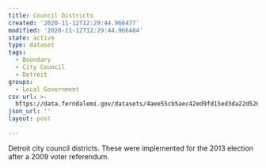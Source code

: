 ```yaml
---
title: Council Districts
created: '2020-11-12T12:29:44.966477'
modified: '2020-11-12T12:29:44.966484'
state: active
type: dataset
tags:
  - Boundary
  - City Council
  - Detroit
groups:
  - Local Government
csv_url: >-
  https://data.ferndalemi.gov/datasets/4aee55cb5aec42ed9fd15ed3da22d526_0.csv?outSR=%7B%22latestWkid%22%3A3857%2C%22wkid%22%3A102100%7D
json_url: ''
layout: post

---
```

Detroit city council districts. These were implemented for the 2013 election after a 2009 voter referendum.
